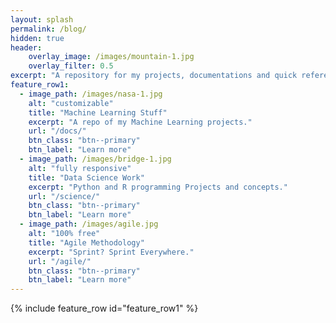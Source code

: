 ```yaml
---
layout: splash
permalink: /blog/
hidden: true
header:
    overlay_image: /images/mountain-1.jpg
    overlay_filter: 0.5
excerpt: "A repository for my projects, documentations and quick references."
feature_row1:
  - image_path: /images/nasa-1.jpg
    alt: "customizable"
    title: "Machine Learning Stuff"
    excerpt: "A repo of my Machine Learning projects."
    url: "/docs/"
    btn_class: "btn--primary"
    btn_label: "Learn more"
  - image_path: /images/bridge-1.jpg
    alt: "fully responsive"
    title: "Data Science Work"
    excerpt: "Python and R programming Projects and concepts."
    url: "/science/"
    btn_class: "btn--primary"
    btn_label: "Learn more"
  - image_path: /images/agile.jpg
    alt: "100% free"
    title: "Agile Methodology"
    excerpt: "Sprint? Sprint Everywhere."
    url: "/agile/"
    btn_class: "btn--primary"
    btn_label: "Learn more"
---
```


{% include feature_row id="feature_row1" %}


